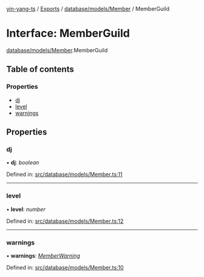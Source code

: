 [yin-yang-ts](../README.md) / [Exports](../modules.md) / [database/models/Member](../modules/database_models_member.md) / MemberGuild

# Interface: MemberGuild

[database/models/Member](../modules/database_models_member.md).MemberGuild

## Table of contents

### Properties

- [dj](database_models_member.memberguild.md#dj)
- [level](database_models_member.memberguild.md#level)
- [warnings](database_models_member.memberguild.md#warnings)

## Properties

### dj

• **dj**: *boolean*

Defined in: [src/database/models/Member.ts:11](https://github.com/DetroitWhiskey136/ying-yang-ts/blob/9e5d8a8/src/database/models/Member.ts#L11)

___

### level

• **level**: *number*

Defined in: [src/database/models/Member.ts:12](https://github.com/DetroitWhiskey136/ying-yang-ts/blob/9e5d8a8/src/database/models/Member.ts#L12)

___

### warnings

• **warnings**: [*MemberWarning*](database_models_member.memberwarning.md)

Defined in: [src/database/models/Member.ts:10](https://github.com/DetroitWhiskey136/ying-yang-ts/blob/9e5d8a8/src/database/models/Member.ts#L10)
